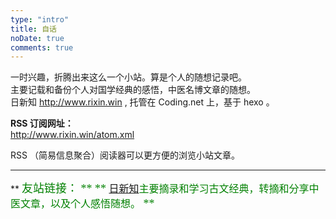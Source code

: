 ```yaml
---
type: "intro"
title: 自话
noDate: true
comments: true
---
```

  
一时兴趣，折腾出来这么一个小站。算是个人的随想记录吧。  
主要记载和备份个人对国学经典的感悟，中医名博文章的随想。  
日新知 http://www.rixin.win , 托管在 Coding.net 上，基于 hexo 。  


**RSS 订阅网址：**  
http://www.rixin.win/atom.xml 
  
RSS （简易信息聚合）阅读器可以更方便的浏览小站文章。  

---------------------------------------

** <font color=green face=微软雅黑 size=4>友站链接：<font> **
** <font color=green face=微软雅黑 size=3.5><a href="http://www.daheng.xyz" target="_blank" rel="external">日新知</a>主要摘录和学习古文经典，转摘和分享中医文章，以及个人感悟随想。</font> **

